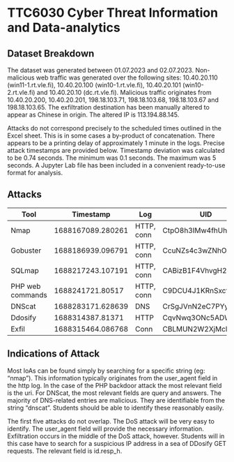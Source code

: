 # TTC6030 Cyber Threat Information and Data-analytics

## Dataset Breakdown

The dataset was generated between 01.07.2023 and 02.07.2023. Non-malicious web traffic was generated over the following sites: 10.40.20.110 (win11-1.rt.vle.fi), 10.40.20.100 (win10-1.rt.vle.fi), 10.40.20.101 (win10-2.rt.vle.fi) and 10.40.20.10 (dc.rt.vle.fi). Malicious traffic originates from 10.40.20.200, 10.40.20.201, 198.18.103.71, 198.18.103.68, 198.18.103.67 and 198.18.103.65. The exfiltration destination has been manually altered to appear as Chinese in origin. The altered IP is 113.194.88.145.


Attacks do not correspond precisely to the scheduled times outlined in the Excel sheet. This is in some cases a by-product of concatenation. There appears to be a printing delay of approximately 1 minute in the logs. Precise attack timestamps are provided below. Timestamp deviation was calculated to be 0.74 seconds. The minimum was 0.1 seconds. The maximum was 5 seconds.  A Jupyter Lab file has been included in a convenient ready-to-use format for analysis.

## Attacks
| Tool            | Timestamp          | Log         | UID                |
|-----------------|--------------------|-------------|--------------------|
| Nmap            | 1688167089.280261  | HTTP, conn  | CtpO8h3IMw4fhUhgAd |
| Gobuster        | 1688186939.096791  | HTTP, conn  | CcuNZs4c3wZNhOA0Ac |
| SQLmap          | 1688217243.107191  | HTTP, conn  | CABizB1F4VhvgH2hz8 |
| PHP web commands| 1688241721.80517   | HTTP, conn  | C9DCU4J1KRnSxcfp5  |
| DNScat          | 1688283171.628639  | DNS         | CrSgJVnN2eC7PYyj8 |
| Ddosify         | 1688314387.81371   | HTTP        | CqvNwq3ONc5ADWOQf9 |
| Exfil           | 1688315464.086768  | Conn        | CBLMUN2W2XjMcM6YUi |

## Indications of Attack
Most IoAs can be found simply by searching for a specific string (eg: “nmap”). This information typically originates from the user_agent field in the http log. In the case of the PHP backdoor attack the most relevant field is the uri. For DNScat, the most relevant fields are query and answers. The majority of DNS-related entries are malicious. They are identifiable from the string “dnscat”. Students should be able to identify these reasonably easily. 


The first five attacks do not overlap. The DoS attack will be very easy to identify. The user_agent field will provide the necessary information. Exfiltration occurs in the middle of the DoS attack, however. Students will in this case have to search for a suspicious IP address in a sea of DDosify GET requests. The relevant field is id.resp_h. 

